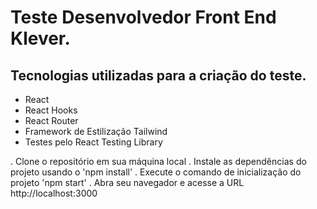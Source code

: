 # Teste Desenvolvedor Front End Klever.

## Tecnologias utilizadas para a criação do teste.

* React
* React Hooks
* React Router
* Framework de Estilização Tailwind
* Testes pelo React Testing Library

. Clone o repositório em sua máquina local
. Instale as dependências do projeto usando o 'npm install'
. Execute o comando de inicialização do projeto 'npm start'
. Abra seu navegador e acesse a URL http://localhost:3000
